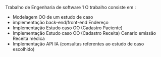 Trabalho de Engenharia de software 1 
O trabalho consiste em : 
* Modelagem OO de um estudo de caso
* implementação back-end/front-end Endereço
* Implementação Estudo caso OO (Cadastro Paciente)
* Implementação Estudo caso OO (Cadastro Receita) Cenario emissão Receita médica
* Implementação API IA (consultas referentes ao estudo de caso escolhido)
